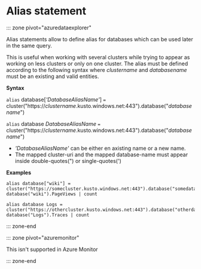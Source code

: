 # Alias statement

::: zone pivot="azuredataexplorer"

Alias statements allow to define alias for databases which can be used later in the same query.

This is useful when working with several clusters while trying to appear as working on less clusters or only on one cluster.
The alias must be defined according to the following syntax where *clustername* and *databasename* must be an existing and valid entities.

**Syntax**

`alias` database[*'DatabaseAliasName'*] `=` cluster("https://*clustername*.kusto.windows.net:443").database("*databasename*")

`alias` database *DatabaseAliasName* `=` cluster("https://*clustername*.kusto.windows.net:443").database("*databasename*")

* *'DatabaseAliasName'* can be either en axisting name or a new name.
* The mapped cluster-uri and the mapped database-name must appear inside double-quotes(") or single-quotes(')

**Examples**

<!-- csl -->
```
alias database["wiki"] = cluster("https://somecluster.kusto.windows.net:443").database("somedatabase");
database("wiki").PageViews | count 
```

<!-- csl -->
```
alias database Logs = cluster("https://othercluster.kusto.windows.net:443").database("otherdatabase");
database("Logs").Traces | count 
```

::: zone-end

::: zone pivot="azuremonitor"

This isn't supported in Azure Monitor

::: zone-end
